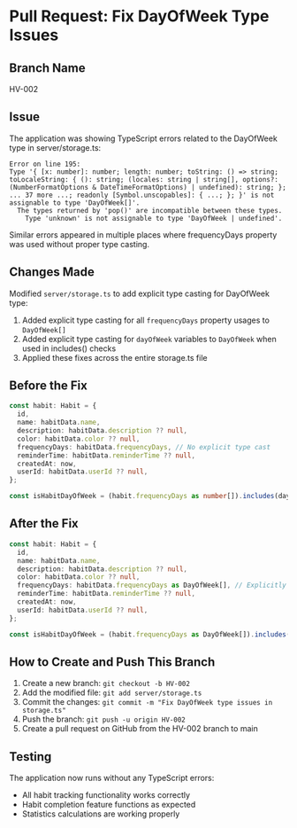 # Pull Request: Fix DayOfWeek Type Issues

## Branch Name
HV-002

## Issue
The application was showing TypeScript errors related to the DayOfWeek type in server/storage.ts:

```
Error on line 195:
Type '{ [x: number]: number; length: number; toString: () => string; toLocaleString: { (): string; (locales: string | string[], options?: (NumberFormatOptions & DateTimeFormatOptions) | undefined): string; }; ... 37 more ...; readonly [Symbol.unscopables]: { ...; }; }' is not assignable to type 'DayOfWeek[]'.
  The types returned by 'pop()' are incompatible between these types.
    Type 'unknown' is not assignable to type 'DayOfWeek | undefined'.
```

Similar errors appeared in multiple places where frequencyDays property was used without proper type casting.

## Changes Made
Modified `server/storage.ts` to add explicit type casting for DayOfWeek type:

1. Added explicit type casting for all `frequencyDays` property usages to `DayOfWeek[]`
2. Added explicit type casting for `dayOfWeek` variables to `DayOfWeek` when used in includes() checks
3. Applied these fixes across the entire storage.ts file

## Before the Fix
```typescript
const habit: Habit = {
  id,
  name: habitData.name,
  description: habitData.description ?? null,
  color: habitData.color ?? null,
  frequencyDays: habitData.frequencyDays, // No explicit type cast
  reminderTime: habitData.reminderTime ?? null,
  createdAt: now,
  userId: habitData.userId ?? null,
};
```

```typescript
const isHabitDayOfWeek = (habit.frequencyDays as number[]).includes(dayOfWeek);
```

## After the Fix
```typescript
const habit: Habit = {
  id,
  name: habitData.name,
  description: habitData.description ?? null,
  color: habitData.color ?? null,
  frequencyDays: habitData.frequencyDays as DayOfWeek[], // Explicitly cast to correct type
  reminderTime: habitData.reminderTime ?? null,
  createdAt: now,
  userId: habitData.userId ?? null,
};
```

```typescript
const isHabitDayOfWeek = (habit.frequencyDays as DayOfWeek[]).includes(dayOfWeek as DayOfWeek);
```

## How to Create and Push This Branch
1. Create a new branch: `git checkout -b HV-002`
2. Add the modified file: `git add server/storage.ts`
3. Commit the changes: `git commit -m "Fix DayOfWeek type issues in storage.ts"`
4. Push the branch: `git push -u origin HV-002`
5. Create a pull request on GitHub from the HV-002 branch to main

## Testing
The application now runs without any TypeScript errors:
- All habit tracking functionality works correctly
- Habit completion feature functions as expected
- Statistics calculations are working properly